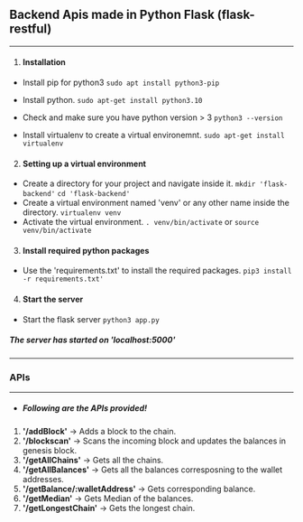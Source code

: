 ## Backend Apis made in Python Flask (flask-restful)
---
1. #### Installation
- Install pip for python3
`sudo apt install python3-pip`
- Install python.
`sudo apt-get install python3.10`
- Check and make sure you have python version > 3
`python3 --version`

- Install virtualenv to create a virtual environemnt.
`sudo apt-get install virtualenv`

2. #### Setting up a virtual environment
- Create a directory for your project and navigate inside it.
`mkdir 'flask-backend'`
`cd 'flask-backend'`
- Create a virtual environment named 'venv' or any other name inside the directory.
`virtualenv venv`
- Activate the virtual environment.
`. venv/bin/activate`
or
`source venv/bin/activate`

3. #### Install required python packages
- Use the 'requirements.txt' to install the required packages.
`pip3 install -r requirements.txt'`
4. #### Start the server
- Start the flask server
`python3 app.py`

##### The server has started on 'localhost:5000'

---
### APIs
---
- ##### Following are the APIs provided! #####
1. **'/addBlock'** -> Adds a block to the chain.
2. **'/blockscan'** -> Scans the incoming block and updates the balances in genesis block.
3. **'/getAllChains'** -> Gets all the chains.
4. **'/getAllBalances'** -> Gets all the balances corresposning to the wallet addresses.
5. **'/getBalance/:walletAddress'** -> Gets corresponding balance.
6. **'/getMedian'** -> Gets Median of the balances.
7.  **'/getLongestChain'** -> Gets the longest chain.
